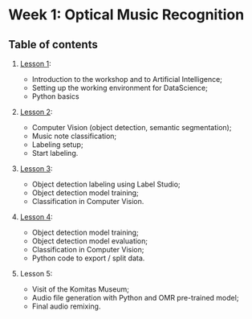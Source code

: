 # Week 1: Optical Music Recognition

## Table of contents

1. [Lesson 1](../lessons/week1_lesson_1.md):
    * Introduction to the workshop and to Artificial Intelligence;
    * Setting up the working environment for DataScience;
    * Python basics

2. [Lesson 2](../lessons/week1_lesson_2.md):
    * Computer Vision (object detection, semantic segmentation);
    * Music note classification;
    * Labeling setup;
    * Start labeling.

3. [Lesson 3](../lessons/week1_lesson_3.md):
    * Object detection labeling using Label Studio;
    * Object detection model training;
    * Classification in Computer Vision.

4. [Lesson 4](../lessons/week1_lesson_4.md):
    * Object detection model training;
    * Object detection model evaluation;
    * Classification in Computer Vision;
    * Python code to export / split data.

5. Lesson 5:
   * Visit of the Komitas Museum;
   * Audio file generation with Python and OMR pre-trained model;
   * Final audio remixing.
